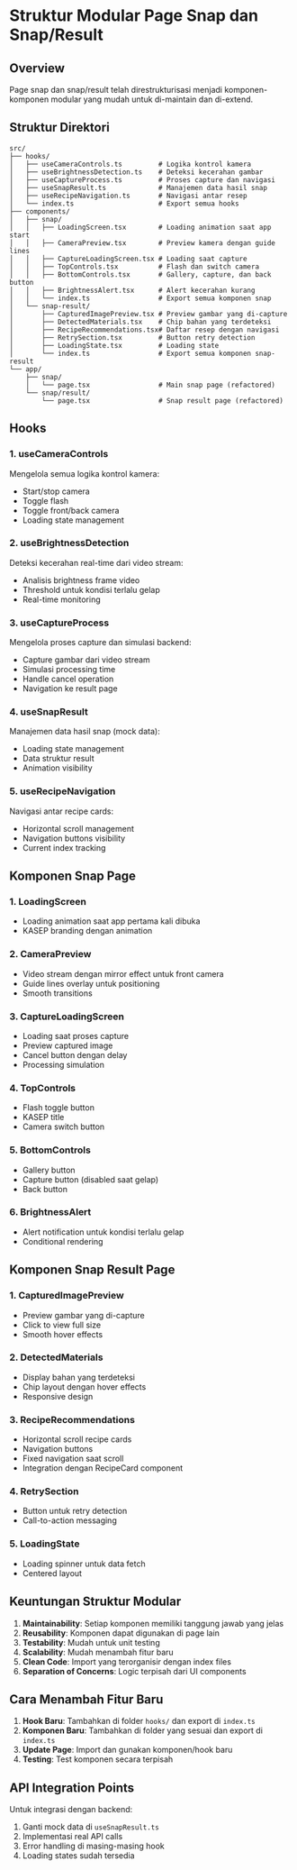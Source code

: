 # Struktur Modular Page Snap dan Snap/Result

## Overview
Page snap dan snap/result telah direstrukturisasi menjadi komponen-komponen modular yang mudah untuk di-maintain dan di-extend.

## Struktur Direktori

```
src/
├── hooks/
│   ├── useCameraControls.ts         # Logika kontrol kamera
│   ├── useBrightnessDetection.ts    # Deteksi kecerahan gambar
│   ├── useCaptureProcess.ts         # Proses capture dan navigasi
│   ├── useSnapResult.ts             # Manajemen data hasil snap
│   ├── useRecipeNavigation.ts       # Navigasi antar resep
│   └── index.ts                     # Export semua hooks
├── components/
│   ├── snap/
│   │   ├── LoadingScreen.tsx        # Loading animation saat app start
│   │   ├── CameraPreview.tsx        # Preview kamera dengan guide lines
│   │   ├── CaptureLoadingScreen.tsx # Loading saat capture
│   │   ├── TopControls.tsx          # Flash dan switch camera
│   │   ├── BottomControls.tsx       # Gallery, capture, dan back button
│   │   ├── BrightnessAlert.tsx      # Alert kecerahan kurang
│   │   └── index.ts                 # Export semua komponen snap
│   └── snap-result/
│       ├── CapturedImagePreview.tsx # Preview gambar yang di-capture
│       ├── DetectedMaterials.tsx    # Chip bahan yang terdeteksi
│       ├── RecipeRecommendations.tsx# Daftar resep dengan navigasi
│       ├── RetrySection.tsx         # Button retry detection
│       ├── LoadingState.tsx         # Loading state
│       └── index.ts                 # Export semua komponen snap-result
└── app/
    ├── snap/
    │   └── page.tsx                 # Main snap page (refactored)
    └── snap/result/
        └── page.tsx                 # Snap result page (refactored)
```

## Hooks

### 1. useCameraControls
Mengelola semua logika kontrol kamera:
- Start/stop camera
- Toggle flash
- Toggle front/back camera
- Loading state management

### 2. useBrightnessDetection
Deteksi kecerahan real-time dari video stream:
- Analisis brightness frame video
- Threshold untuk kondisi terlalu gelap
- Real-time monitoring

### 3. useCaptureProcess
Mengelola proses capture dan simulasi backend:
- Capture gambar dari video stream
- Simulasi processing time
- Handle cancel operation
- Navigation ke result page

### 4. useSnapResult
Manajemen data hasil snap (mock data):
- Loading state management
- Data struktur result
- Animation visibility

### 5. useRecipeNavigation
Navigasi antar recipe cards:
- Horizontal scroll management
- Navigation buttons visibility
- Current index tracking

## Komponen Snap Page

### 1. LoadingScreen
- Loading animation saat app pertama kali dibuka
- KASEP branding dengan animation

### 2. CameraPreview
- Video stream dengan mirror effect untuk front camera
- Guide lines overlay untuk positioning
- Smooth transitions

### 3. CaptureLoadingScreen
- Loading saat proses capture
- Preview captured image
- Cancel button dengan delay
- Processing simulation

### 4. TopControls
- Flash toggle button
- KASEP title
- Camera switch button

### 5. BottomControls
- Gallery button
- Capture button (disabled saat gelap)
- Back button

### 6. BrightnessAlert
- Alert notification untuk kondisi terlalu gelap
- Conditional rendering

## Komponen Snap Result Page

### 1. CapturedImagePreview
- Preview gambar yang di-capture
- Click to view full size
- Smooth hover effects

### 2. DetectedMaterials
- Display bahan yang terdeteksi
- Chip layout dengan hover effects
- Responsive design

### 3. RecipeRecommendations
- Horizontal scroll recipe cards
- Navigation buttons
- Fixed navigation saat scroll
- Integration dengan RecipeCard component

### 4. RetrySection
- Button untuk retry detection
- Call-to-action messaging

### 5. LoadingState
- Loading spinner untuk data fetch
- Centered layout

## Keuntungan Struktur Modular

1. **Maintainability**: Setiap komponen memiliki tanggung jawab yang jelas
2. **Reusability**: Komponen dapat digunakan di page lain
3. **Testability**: Mudah untuk unit testing
4. **Scalability**: Mudah menambah fitur baru
5. **Clean Code**: Import yang terorganisir dengan index files
6. **Separation of Concerns**: Logic terpisah dari UI components

## Cara Menambah Fitur Baru

1. **Hook Baru**: Tambahkan di folder `hooks/` dan export di `index.ts`
2. **Komponen Baru**: Tambahkan di folder yang sesuai dan export di `index.ts`
3. **Update Page**: Import dan gunakan komponen/hook baru
4. **Testing**: Test komponen secara terpisah

## API Integration Points

Untuk integrasi dengan backend:
1. Ganti mock data di `useSnapResult.ts`
2. Implementasi real API calls
3. Error handling di masing-masing hook
4. Loading states sudah tersedia 